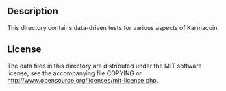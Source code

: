 Description
------------

This directory contains data-driven tests for various aspects of Karmacoin.

License
--------

The data files in this directory are distributed under the MIT software
license, see the accompanying file COPYING or
http://www.opensource.org/licenses/mit-license.php.

